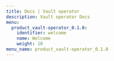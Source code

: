 ```yaml
---
title: Docs | Vault operator
description: Vault operator Docs
menu:
  product_vault-operator_0.1.0:
    identifier: welcome
    name: Welcome
    weight: 10
menu_name: product_vault-operator_0.1.0
---
```

